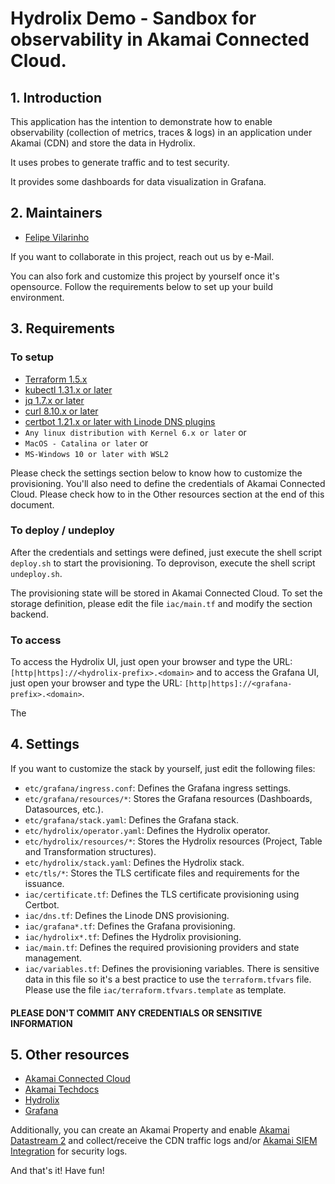 # Hydrolix Demo - Sandbox for observability in Akamai Connected Cloud.

## 1. Introduction
This application has the intention to demonstrate how to enable observability (collection of metrics, traces & logs) in 
an application under Akamai (CDN) and store the data in Hydrolix.

It uses probes to generate traffic and to test security.

It provides some dashboards for data visualization in Grafana.

## 2. Maintainers
- [Felipe Vilarinho](https://www.linkedin.com/in/fvilarinho)

If you want to collaborate in this project, reach out us by e-Mail.

You can also fork and customize this project by yourself once it's opensource. Follow the requirements below to set up 
your build environment.

## 3. Requirements

### To setup
- [Terraform 1.5.x](https://www.terraform.io/)
- [kubectl 1.31.x or later](https://kubernetes.io/docs/reference/kubectl/kubect)
- [jq 1.7.x or later](https://jqlang.github.io/jq/)
- [curl 8.10.x or later](https://curl.se/)
- [certbot 1.21.x or later with Linode DNS plugins](https://certbot.eff.org/)
- `Any linux distribution with Kernel 6.x or later` or
- `MacOS - Catalina or later` or
- `MS-Windows 10 or later with WSL2`

Please check the settings section below to know how to customize the provisioning. You'll also need to define the 
credentials of Akamai Connected Cloud. Please check how to in the Other resources section at the end of this document.

### To deploy / undeploy
After the credentials and settings were defined, just execute the shell script `deploy.sh` to start the provisioning.
To deprovison, execute the shell script `undeploy.sh`.

The provisioning state will be stored in Akamai Connected Cloud. To set the storage definition, please edit the file 
`iac/main.tf` and modify the section backend.

### To access
To access the Hydrolix UI, just open your browser and type the URL: `[http|https]://<hydrolix-prefix>.<domain>` and to 
access the Grafana UI, just open your browser and type the URL: `[http|https]://<grafana-prefix>.<domain>`.

The 

## 4. Settings
If you want to customize the stack by yourself, just edit the following files:
- `etc/grafana/ingress.conf`: Defines the Grafana ingress settings.
- `etc/grafana/resources/*`: Stores the Grafana resources (Dashboards, Datasources, etc.).
- `etc/grafana/stack.yaml`: Defines the Grafana stack.
- `etc/hydrolix/operator.yaml`: Defines the Hydrolix operator.
- `etc/hydrolix/resources/*`: Stores the Hydrolix resources (Project, Table and Transformation structures).
- `etc/hydrolix/stack.yaml`: Defines the Hydrolix stack.
- `etc/tls/*`: Stores the TLS certificate files and requirements for the issuance.
- `iac/certificate.tf`: Defines the TLS certificate provisioning using Certbot.
- `iac/dns.tf`: Defines the Linode DNS provisioning.
- `iac/grafana*.tf`: Defines the Grafana provisioning.
- `iac/hydrolix*.tf`: Defines the Hydrolix provisioning.
- `iac/main.tf`: Defines the required provisioning providers and state management.
- `iac/variables.tf`: Defines the provisioning variables. There is sensitive data in this file so it's a best practice 
to use the `terraform.tfvars` file. Please use the file `iac/terraform.tfvars.template` as template.

#### PLEASE DON'T COMMIT ANY CREDENTIALS OR SENSITIVE INFORMATION

## 5. Other resources
- [Akamai Connected Cloud](https://www.linode.com/docs/)
- [Akamai Techdocs](https://techdocs.akamai.com/)
- [Hydrolix](https://docs.hydrolix.io/docs/welcome/)
- [Grafana](https://www.grafana.com/)

Additionally, you can create an Akamai Property and enable [Akamai Datastream 2](https://techdocs.akamai.com/datastream2/docs/welcome-datastream2) and collect/receive the 
CDN traffic logs and/or [Akamai SIEM Integration](https://techdocs.akamai.com/siem-integration/docs/welcome-siem-integration) for security logs.

And that's it! Have fun!
